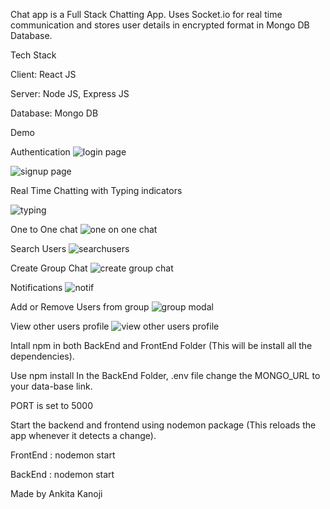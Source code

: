 Chat app is a Full Stack Chatting App. Uses Socket.io for real time communication and stores user details in encrypted format in Mongo DB Database.

Tech Stack 

Client: React JS

Server: Node JS, Express JS

Database: Mongo DB

Demo 

Authentication
![login page ](https://github.com/ankitakanoji10/mern-chat-app/assets/95422118/fb6e48e4-093b-427f-8b25-a400f4b1cfa5)

![signup page](https://github.com/ankitakanoji10/mern-chat-app/assets/95422118/38244bc7-aae7-4aa1-a5fb-fd51115b1b67)


Real Time Chatting with Typing indicators

![typing](https://github.com/ankitakanoji10/mern-chat-app/assets/95422118/8e69fe48-60f1-43bc-9d70-e130f1257f33)

One to One chat
![one on one chat](https://github.com/ankitakanoji10/mern-chat-app/assets/95422118/dfa71581-f440-4026-923e-0fdfd854c18a)

Search Users
![searchusers](https://github.com/ankitakanoji10/mern-chat-app/assets/95422118/d942509a-c9f9-45a1-9a03-813ac586198f)

Create Group Chat
![create group chat](https://github.com/ankitakanoji10/mern-chat-app/assets/95422118/047618f2-8afe-42bc-a839-1061ff273b85)

Notifications
![notif](https://github.com/ankitakanoji10/mern-chat-app/assets/95422118/8433b723-58f9-4fe3-bfb6-318e954ba3dc)

Add or Remove Users from group
![group modal](https://github.com/ankitakanoji10/mern-chat-app/assets/95422118/c66d11e7-109f-435c-a584-ca316e3ff556)

View other users profile
![view other users profile](https://github.com/ankitakanoji10/mern-chat-app/assets/95422118/a5df633b-fd2d-4f7b-95e1-7eaef27dbc05)


Intall npm in both BackEnd and FrontEnd Folder (This will be install all the dependencies).

Use npm install
In the BackEnd Folder, .env file change the MONGO_URL to your data-base link.

PORT is set to 5000

Start the backend and frontend using nodemon package (This reloads the app whenever it detects a change).

FrontEnd : nodemon start

BackEnd : nodemon start


Made by 
Ankita Kanoji










